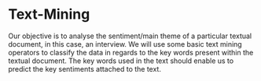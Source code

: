 # Text-Mining

Our objective is to analyse the sentiment/main theme of a particular textual document, in this case, an interview.
We will use some basic text mining operators to classify the data in regards to the key words present within the textual document. The key words used in the text should enable us to predict the key sentiments attached to the text.
